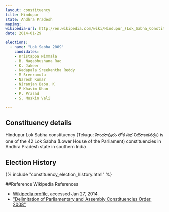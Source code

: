 ```yaml
---
layout: constituency
title: Hindupur
state: Andhra Pradesh
mapimg: 
wikipedia-url: http://en.wikipedia.com/wiki/Hindupur_(Lok_Sabha_Constituency)
date: 2014-01-29

elections: 
  - name: "Lok Sabha 2009"
    candidates: 
    - Kristappa Nimmala 
    - B. Nagabhushana Rao 
    - K. Jakeer 
    - Kadapala Sreekantha Reddy 
    - M Sreeramulu 
    - Naresh Kumar 
    - Niranjan Babu. K 
    - P Khasim Khan 
    - P. Prasad 
    - S. Muskin Vali 

---
```

## Constituency details
Hindupur Lok Sabha constituency (Telugu: హిందూపురం లోక సభ నియోజకవర్గం) is one of the 42 Lok Sabha (Lower House of the Parliament) constituencies in Andhra Pradesh state in southern India.




## Election History
{% include "constituency_election_history.html" %}

##Reference
Wikipedia References
- [Wikipedia profile]({{page.profile.wikipedia}}), accessed Jan 27, 2014.
- ["Delimitation of Parliamentary and Assembly Constituencies Order, 2008"][wiki1]

[wiki1]: http://eci.nic.in/eci_main/CurrentElections/CONSOLIDATED_ORDER%20_ECI%20.pdf
